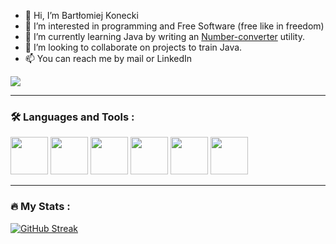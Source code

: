 - 👋 Hi, I’m Bartłomiej Konecki
- 👀 I’m interested in programming and Free Software (free like in freedom)
- 🌱 I’m currently learning Java by writing an [Number-converter](https://github.com/IQ8QI/Number-converter) utility.
- 💞️ I’m looking to collaborate on projects to train Java.
- 📫 You can reach me by mail or LinkedIn

<div>
  <a href="https://pl.linkedin.com/in/bart%C5%82omiej-konecki-39b002171">
    <img src=https://img.shields.io/badge/LinkedIn-blue?logo=linkedin&logoColor=white&style=for-the-badge>
  </a>
</div>

---

### :hammer_and_wrench: Languages and Tools :
<div>
  <img height=60 width=60 src="https://cdn.jsdelivr.net/gh/devicons/devicon/icons/debian/debian-plain-wordmark.svg"/>
  <img height=60 width=60 src="https://cdn.jsdelivr.net/gh/devicons/devicon/icons/java/java-original-wordmark.svg"/>
  <img height=60 width=60 src="https://cdn.jsdelivr.net/gh/devicons/devicon/icons/intellij/intellij-original-wordmark.svg"/>
  <img height=60 width=60 src="https://cdn.jsdelivr.net/gh/devicons/devicon/icons/html5/html5-plain-wordmark.svg"/>
  <img height=60 width=60 src="https://cdn.jsdelivr.net/gh/devicons/devicon/icons/css3/css3-plain-wordmark.svg"/>
  <img height=60 width=60 src="https://cdn.jsdelivr.net/gh/devicons/devicon/icons/microsoftsqlserver/microsoftsqlserver-plain-wordmark.svg" />
</div>

---
### :fire: My Stats :
[![GitHub Streak](https://streak-stats.demolab.com/?user=IQ8QI&theme=dark)](https://git.io/streak-stats)



<!---
IQ8QI/IQ8QI is a ✨ special ✨ repository because its `README.md` (this file) appears on your GitHub profile.
You can click the Preview link to take a look at your changes.
--->
